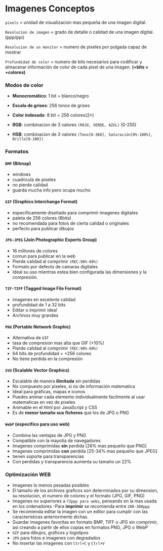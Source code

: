 # Imagenes Conceptos

`pixels` = unidad de visualizacion mas pequeña de una imagen digital.

`Resolucion de imagen` = grado de detalle o calidad de una imagen digital. (ppp/ppi)

`Resolucion de un monitor` = numero de pixeles por pulgada capaz de mostrar

`Profundidad de color` = numero de bits necesarios para codificar y almacenar información de color de cada píxel de una imagen. **(+bits = +colores)**


### Modos de color

- **Monocromático**: 1 bit = blanco/negro

- **Escala de grises**: 256 tonos de grises

- **Color indexado**: 8 bit = 256 colores(2*)

- **RGB**: combinacion de 3 valores `(ROJO, VERDE, AZUL)` (0-255)

- **HSB**: combinacion de 3 valores `(Tono[0-360], Saturación[0%-100%], Brillo[0-100])` 


### Formatos



#### `BMP` (Bitmap)
- windows
- cuadricula de pixeles
- no pierde calidad
- guarda mucha info pero ocupa mucho

#### `GIF` (Graphics Interchange Format)
- especificamente diseñado para comprimir imagenes digitales
- paleta de 256 colores (8bits)
- no recomendada para fotos de cierta calidad o originales
- perfecto para publicar dibujos

#### `JPG-JPEG` (Join Photographic Experts Group)
- 16 millones de colores
- comun para publicar en la web
- Pierde calidad al comprimir `(REC:90%-60%)`
- Formato por defecto de camaras digitales
- Ideal su uso mientras estea bien configurada las dimensiones y la compresión.


#### `TIF-TIFF` (Tagged Image File Format)
- imagenes en excelente calidad
- profundidad de 1 a 32 bits
- Editar o imprimir ideal
- Archivos muy grandes


#### `PNG` (Portable Network Graphic)
- Alternativa de `GIF`
- tasa de compresion mas alta que GIF (+10%)
- Pierde calidad al comprimir `(REC:90%-60%)`
- 64 bits de profundidad = +256 colores
- No tiene perdida en la compresión


#### `SVG` (Scalable Vector Graphics)
- Escalable de manera **ilimitada** sin perdidas
- No compuesto por pixeles, si no de información matematica
- Ideal para gráficas, mapas e iconos
- Puedes animar cada elemento individualmente facilmente al usar matematicas en vez de pixeles
- Animable en el html por JavaScript y CSS 
- Es de **menor tamaño sus ficheros** que los de JPG o PNG


#### `WebP` (especifico para uso web)
- Combina las ventajas de JPG y PNG
- Compatible con la mayotia de navegadores
- Imagenes comprimidas **sin** perdida [26% mas pequeño que PNG]
- Imagenes comprimidas **con** perdida [25-34% mas pequeño que JPEG]
- tienen soporte para transparencias
- Con perdidas y transparencia aumenta su tamaño un 22%


### Optimización WEB

- Imagenes lo menos pesadas posibles
- El tamaño de los archivos graficos son determinados por su dimension, su resolucion, el numero de colores y el formato (JPG, GIF, PNG)
- Imagenes no superiores a `72ppp para webs`, pensando en la mas usada en los ordenadores
-Para **imprimir** se recomienda entre `200-300ppp`
- Se recomienda editar la imagen con un editor para cumplir con las caracteristicas anteriormente dichas.
- Guardar imagenes favoritas en formato BMP, TIFF o JPG sin comprimir, asi creando a partir de ellos copias en formatos PNG, JPG o WebP
- `GIF` para dibujos, graficos y logotipos
- `JPG` para fotos e imagenes con degradados
- No insertar las imagenes con `Ctrl+C` y `Ctrl+V`
